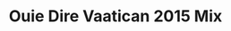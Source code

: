 ---
published: true
title: 'Ouie Dire Vaatican 2015 Mix'
collection: bagage
release_date: '2015-06-08 00:00:00'
image:
    user/pages/01.Emissions/bagage-7/ouiedire_bagage-7_cover-1.png: { name: ouiedire_bagage-7_cover-1.png, type: image/png, size: 363569, path: user/pages/01.Emissions/bagage-7/ouiedire_bagage-7_cover-1.png }
number: '7'
slug: bagage-7
taxonomy:
    dj: 'Vaatican Records'
    artist: ['A GHOST IN THE WAY', 'A N.I.Q. JOINT', ACRISOLADA, AGE2.1, BESTSELLER, 'CHORS BLOR', 'CLARA GAZUL', CRACKZILLA, DANECDOTE, DP, 'DREW DANK', 'FEEL THE METHOD', 'FORGET ME NAUTS', 'FRANK MILAUTZCKI', K.O.B., LONGAMAGAM, MBMK, 'MICKEY MICKEY ROURKE', MORUSQUE, 'Mr OIZO', 'OPTMS PRME', PAGALE, PAQ, 'PETER PERCEPT', 'PEUCH GAT', QEBRUS, RADIS, SCOXROX, SHTEKER, 'SONIC DEADHORSE', 'SPECULATIVE COWBOYS', 'STEVE E. DENVER', TRIPLANETARY, 'V LOOPER', VIIRGIILE, 'WHEELCHAIR DISCOTHEQUE', ZAMA]
playlists:
    - { title: null, tracks: [{ timecode: '00:00:00', artists: [MBMK], title: 'Empty Olase' }, { timecode: '00:00:38', artists: ['A GHOST IN THE WAY'], title: 'Chasing The Dragon' }, { timecode: '00:01:55', artists: [CRACKZILLA], title: HyKnight }, { timecode: '00:02:00', artists: [VIIRGIILE], title: Pray }, { timecode: '00:02:33', artists: ['OPTMS PRME'], title: 'Free Coochin'' (feat. MB THE BAPTIST & MARY)' }, { timecode: '00:03:50', artists: [CRACKZILLA], title: HyKnight }, { timecode: '00:04:09', artists: [SHTEKER], title: 'Back Stage Flickers' }, { timecode: '00:08:24', artists: [VIIRGIILE], title: 'Transit Infest' }, { timecode: '00:10:10', artists: ['FORGET ME NAUTS'], title: 'Intro (the Binge)' }, { timecode: '00:10:20', artists: [K.O.B.], title: Intro }, { timecode: '00:11:12', artists: ['A N.I.Q. JOINT'], title: Bruda }, { timecode: '00:12:15', artists: [ACRISOLADA], title: 'Flying Waterswarm (VIIRGIILE post traumatwist reload)' }, { timecode: '00:14:56', artists: ['SPECULATIVE COWBOYS'], title: 'Manakoora man put it in other Terms' }, { timecode: '00:19:36', artists: [BESTSELLER], title: Winter }, { timecode: '00:20:16', artists: [DANECDOTE], title: 'Koda Bae' }, { timecode: '00:24:04', artists: [BESTSELLER], title: Winter }, { timecode: '00:24:32', artists: ['PETER PERCEPT'], title: 'Daddy Rougeole' }, { timecode: '00:24:40', artists: [DP], title: Donut }, { timecode: '00:27:55', artists: [MORUSQUE], title: Transition5 }, { timecode: '00:28:42', artists: [QEBRUS], title: Oazhu }, { timecode: '00:31:12', artists: ['V LOOPER'], title: 'The Healer Avec Modlee (BADU remix)' }, { timecode: '00:32:52', artists: [ZAMA], title: Radar }, { timecode: '00:33:36', artists: [RADIS], title: Sutra }, { timecode: '00:34:36', artists: ['PEUCH GAT'], title: Blonde }, { timecode: '00:34:37', artists: [PAGALE], title: 'Sacrifice Against War Criminal' }, { timecode: '00:34:38', artists: ['MICKEY MICKEY ROURKE'], title: Bubbles }, { timecode: '00:34:49', artists: [SCOXROX], title: 'Stump Speech' }, { timecode: '00:35:42', artists: [AGE2.1], title: 'Skastuff [Adapterkill]' }, { timecode: '00:37:16', artists: ['WHEELCHAIR DISCOTHEQUE'], title: 'Sleepy Insomniac' }, { timecode: '00:37:49', artists: ['Mr OIZO'], title: 'Feadz On (PETER PERCEPT reload)' }, { timecode: '00:39:11', artists: ['STEVE E. DENVER'], title: Dangersign }, { timecode: '00:39:13', artists: ['FEEL THE METHOD'], title: Bandwagonning }, { timecode: '00:40:10', artists: [VIIRGIILE], title: 'Helpers (loser)' }, { timecode: '00:43:09', artists: [PAQ], title: 'Mambo Zambia' }, { timecode: '00:43:43', artists: ['FEEL THE METHOD'], title: 'Starting to Slyde' }, { timecode: '00:44:43', artists: [VIIRGIILE], title: Mesmer }, { timecode: '00:45:32', artists: ['FORGET ME NAUTS'], title: 'Taotao Mona (DELZOID weeping zombie remix)' }, { timecode: '00:45:52', artists: ['FRANK MILAUTZCKI'], title: 'Lydia und der Sand' }, { timecode: '00:47:38', artists: ['SONIC DEADHORSE'], title: 'E.C.F.A. (Edacious China Fucking Asshole)' }, { timecode: '00:48:02', artists: [SCOXROX], title: 'Sneferu''s Bent Pyramid' }, { timecode: '00:50:02', artists: [LONGAMAGAM], title: Count }, { timecode: '00:51:32', artists: ['CHORS BLOR'], title: 'Beauty Bar' }, { timecode: '00:51:43', artists: ['DREW DANK'], title: 'Dank Anthem' }, { timecode: '00:52:52', artists: [VIIRGIILE], title: Horrorism }, { timecode: '00:53:59', artists: ['CLARA GAZUL'], title: 'Le Flacon' }, { timecode: '00:53:48', artists: [TRIPLANETARY], title: Coda }, { timecode: '00:57:04', artists: [K.O.B.], title: Mestieri }, { timecode: '00:57:36', artists: [PAQ], title: 'Y' }] }
presentation: "[http://gestrococlub.org/tympans.htm](http://gestrococlub.org/tympans.htm\n)"

---